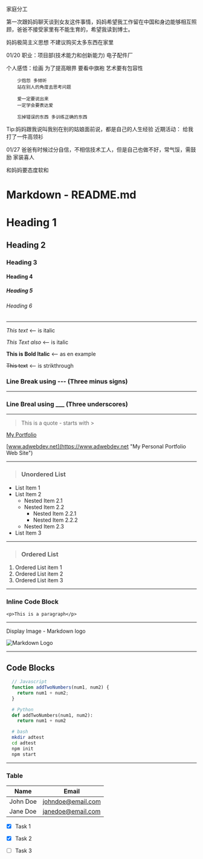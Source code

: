 家庭分工

第一次跟妈妈聊天谈到女友这件事情，妈妈希望我工作留在中国和身边能够相互照顾，爸爸不接受家里有不能生育的，希望我读到博士。

妈妈极简主义思想 不建议购买太多东西在家里

01/20
职业：项目部(技术能力和创新能力) 电子配件厂


个人感悟：绘画  为了提高眼界
         要看中旗袍
         艺术要有包容性

        少抱怨 多倾听
        站在别人的角度去思考问题

        爱一定要说出来
        一定学会要表达爱

        忘掉错误的东西 多训练正确的东西
Tip:妈妈跟我说叫我别在别的姑娘面前说，都是自己的人生经验
近期活动： 给我打了一件高领衫



01/27
爸爸有时候过分自信，不相信技术工人，但是自己也做不好，常气馁，需鼓励
家装喜人

和妈妈要态度软和

<!-- This is a sample of the types of structures available in Markdown-->


# Markdown - README.md

<!-- Headings -  -->

# Heading 1
## Heading 2
### Heading 3
#### Heading 4
##### Heading 5
###### Heading 6


---

<!-- Italics -->
*This text* <-- is italic

_This Text also_ <-- is italic

<!-- Strong Text -->
__This is Bold Italic__ <-- as en example

<!-- Strikethrough -->
~~This text~~ <-- is strikthrough

<!-- Horizontal Rule - choose whichever you like -->

### Line Break using --- (Three minus signs)
---

### Line Breal using ___ (Three underscores)
___

<!-- Quote -->
> This is a quote - starts with >

<!-- Links -->
[My Portfolio](https://www.adwebdev.net)

[www.adwebdev.net](https://www.adwebdev.net "My Personal Portfolio Web Site")

<!-- Unordered Lists -->

---

>### Unordered List 

* List Item 1
* List Item 2
  * Nested Item 2.1
  * Nested Item 2.2
    * Nested Item 2.2.1
    * Nested Item 2.2.2
  * Nested Item 2.3
* List Item 3

<!-- Ordered List -->

---

>### Ordered List

1.  Ordered List item 1
1.  Ordered List item 2
1.  Ordered List item 3

<!-- Inline Code Block -->

---

### Inline Code Block

`<p>This is a paragraph</p>`


<!-- Images -->

---

 Display Image - Markdown logo


![Markdown Logo](https://markdown-here.com/img/icon256.png)

<!-- Github Markdown -->

<!-- Code Blocks use 3 backticks -->

<!-- You can make it syntax specific -->

---

## Code Blocks

```javascript
  // Javascript
  function addTwoNumbers(num1, num2) {
    return num1 + num2;
  }
```
```python
  # Python
  def addTwoNumbers(num1, num2):
    return num1 + num2
```

```bash
  # bash
  mkdir adtest
  cd adtest
  npm init
  npm start
```

---

<!-- Tables -->
### Table

| Name        | Email                        |
| ----------- | ---------------------------- |
| John Doe    | johndoe@email.com            |
| Jane Doe    | janedoe@email.com            |

<!-- Task List -->



* [x] Task 1
* [x] Task 2
* [ ] Task 3













